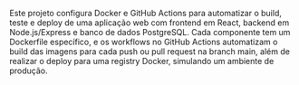 Este projeto configura Docker e GitHub Actions para automatizar o build, teste e deploy de uma aplicação web com frontend em React, backend em Node.js/Express e banco de dados PostgreSQL. Cada componente tem um Dockerfile específico, e os workflows no GitHub Actions automatizam o build das imagens para cada push ou pull request na branch main, além de realizar o deploy para uma registry Docker, simulando um ambiente de produção.
